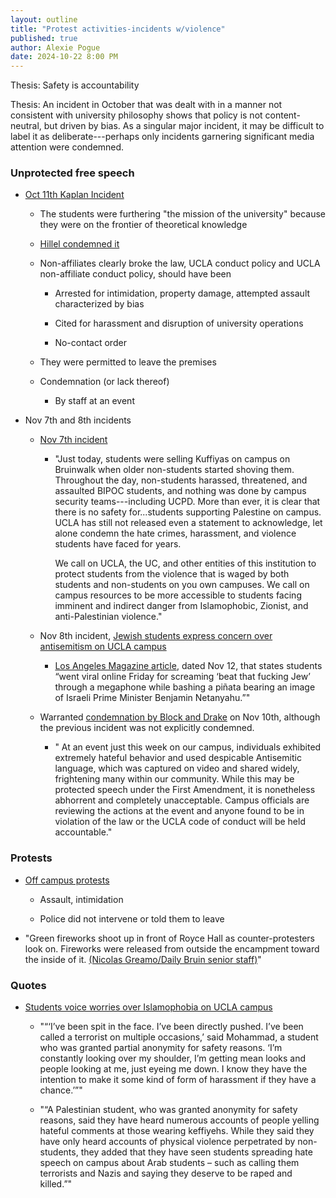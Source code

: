 ```yaml
---
layout: outline
title: "Protest activities-incidents w/violence"
published: true
author: Alexie Pogue
date: 2024-10-22 8:00 PM
---
```


Thesis: Safety is accountability

Thesis: An incident in October that was dealt with in a manner not consistent with university philosophy shows that policy is not content-neutral, but driven by bias. As a singular major incident, it may be difficult to label it as deliberate---perhaps only incidents garnering significant media attention were condemned. 
### Unprotected free speech 

- [Oct 11th Kaplan Incident](https://www.instagram.com/p/CyTYyrwrue7/?utm_source=ig_embed&ig_rid=63fa4fd5-c1f3-4506-9d75-3cd1c6100342)

	- The students were furthering "the mission of the university" because they were on the frontier of theoretical knowledge 

	- [Hillel condemned it](https://www.instagram.com/p/CyT4RrxPNJU/?img_index=2) 

	- Non-affiliates clearly broke the law, UCLA conduct policy and UCLA non-affiliate conduct policy, should have been

		- Arrested for intimidation, property damage, attempted assault characterized by bias 

		- Cited for harassment and disruption of university operations

		- No-contact order 

	- They were permitted to leave the premises 

	- Condemnation (or lack thereof)

		- By staff at an event

- Nov 7th and 8th incidents

	- [Nov 7th incident](https://www.instagram.com/p/CzXnL2ELkpd/?img_index=1)

		- "Just today, students were selling Kuffiyas on campus on Bruinwalk when older non-students started shoving them. Throughout the day, non-students harassed, threatened, and assaulted BIPOC students, and nothing was done by campus security teams---including UCPD. More than ever, it is clear that there is no safety for...students supporting Palestine on campus. UCLA has still not released even a statement to acknowledge, let alone condemn the hate crimes, harassment, and violence students have faced for years. 

			We call on UCLA, the UC, and other entities of this institution to protect students from the violence that is waged by both students and non-students on you own campuses. We call on campus resources to be more accessible to students facing imminent and indirect danger from Islamophobic, Zionist, and anti-Palestinian violence."

	- Nov 8th incident, [Jewish students express concern over antisemitism on UCLA campus](https://dailybruin.com/2023/11/19/jewish-students-express-concern-over-antisemitism-on-ucla-campus)

		- [Los Angeles Magazine article](https://lamag.com/news/ucla-condemns-pro-palestinian-student-protesters-antisemitic-behavior), dated Nov 12, that states students “went viral online Friday for screaming ‘beat that fucking Jew’ through a megaphone while bashing a piñata bearing an image of Israeli Prime Minister Benjamin Netanyahu.”"

	- Warranted [condemnation by Block and Drake](https://newsroom.ucla.edu/standing-against-bigotry-at-the-university-of-california) on Nov 10th, although the previous incident was not explicitly condemned. 

		- " At an event just this week on our campus, individuals exhibited extremely hateful behavior and used despicable Antisemitic language, which was captured on video and shared widely, frightening many within our community. While this may be protected speech under the First Amendment, it is nonetheless abhorrent and completely unacceptable. Campus officials are reviewing the actions at the event and anyone found to be in violation of the law or the UCLA code of conduct will be held accountable."



### Protests 

- [Off campus protests](https://www.instagram.com/p/CyTYyrwrue7/?utm_source=ig_embed&ig_rid=63fa4fd5-c1f3-4506-9d75-3cd1c6100342)

	- Assault, intimidation

	- Police did not intervene or told them to leave

- "Green fireworks shoot up in front of Royce Hall as counter-protesters look on. Fireworks were released from outside the encampment toward the inside of it. [(Nicolas Greamo/Daily Bruin senior staff)](https://dailybruin.com/2024/05/01/pro-israel-counter-protesters-attempt-to-storm-encampment-sparking-violence)"

### Quotes 


- [Students voice worries over Islamophobia on UCLA campus](https://dailybruin.com/2023/11/19/students-voice-worries-over-islamophobia-on-ucla-campus)

	- "“‘I’ve been spit in the face. I’ve been directly pushed. I’ve been called a terrorist on multiple occasions,’ said Mohammad, a student who was granted partial anonymity for safety reasons. ‘I’m constantly looking over my shoulder, I’m getting mean looks and people looking at me, just eyeing me down. I know they have the intention to make it some kind of form of harassment if they have a chance.’”"

	- "“A Palestinian student, who was granted anonymity for safety reasons, said they have heard numerous accounts of people yelling hateful comments at those wearing keffiyehs. While they said they have only heard accounts of physical violence perpetrated by non-students, they added that they have seen students spreading hate speech on campus about Arab students – such as calling them terrorists and Nazis and saying they deserve to be raped and killed.”"



		














